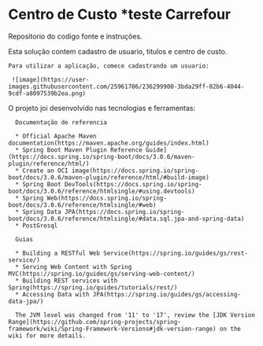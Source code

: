 # Centro de Custo *teste Carrefour
Repositorio do codigo fonte e instruções.
 
   Esta solução contem cadastro de usuario, titulos e centro de custo.
      
    Para utilizar a aplicação, comece cadastrando um usuario:
     
     ![image](https://user-images.githubusercontent.com/25961706/236299900-3bda29ff-02b6-4044-9cdf-a8097539b2ea.png)

O projeto joi desenvolvido nas tecnologias e ferramentas:
 
      Documentação de referencia
      
      * Official Apache Maven documentation(https://maven.apache.org/guides/index.html)
      * Spring Boot Maven Plugin Reference Guide](https://docs.spring.io/spring-boot/docs/3.0.6/maven-plugin/reference/html/)
      * Create an OCI image(https://docs.spring.io/spring-boot/docs/3.0.6/maven-plugin/reference/html/#build-image)
      * Spring Boot DevTools(https://docs.spring.io/spring-boot/docs/3.0.6/reference/htmlsingle/#using.devtools)
      * Spring Web(https://docs.spring.io/spring-boot/docs/3.0.6/reference/htmlsingle/#web)
      * Spring Data JPA(https://docs.spring.io/spring-boot/docs/3.0.6/reference/htmlsingle/#data.sql.jpa-and-spring-data)
      * PostGresql

      Guias     

      * Building a RESTful Web Service(https://spring.io/guides/gs/rest-service/)
      * Serving Web Content with Spring MVC(https://spring.io/guides/gs/serving-web-content/)
      * Building REST services with Spring(https://spring.io/guides/tutorials/rest/)
      * Accessing Data with JPA(https://spring.io/guides/gs/accessing-data-jpa/)

      The JVM level was changed from '11' to '17', review the [JDK Version Range](https://github.com/spring-projects/spring-framework/wiki/Spring-Framework-Versions#jdk-version-range) on the wiki for more details.


    
